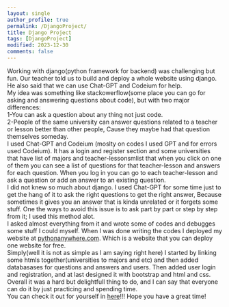 ```yaml
---
layout: single
author_profile: true
permalink: /DjangoProject/
title: Django Project
tags: [DjangoProject]
modified: 2023-12-30
comments: false
---
```


<html>
<body>
Working with django(python framework for backend) was challenging but fun. Our teacher told us to build and deploy a whole website
using django. He also said that we can use Chat-GPT and Codeium for help.
<br>
My idea was something like stackowerflow(some place you can go for asking and answering questions about code), but with two major differences:
<br>
1-You can ask a question about any thing not just code.
<br>
2-People of the same university can answer questions related to a teacher or lesson better than other people, Cause they maybe had that question themselves someday.
<br>
I used Chat-GPT and Codeium (moslty on codes I used GPT and for errors used Codeium). It has a login and register section and some universities that have list of majors and teacher-lessonsmlist that when you click on one of them you can see a list of questions for that teacher-lesson and answers for each question. When you log in you can go to each teacher-lesson and ask a question or add an answer to an existing question.
<br>
I did not knew so much about django. I used Chat-GPT for some time just to get the hang of it to ask the right questions to get the right answer, Because sometimes it gives you an answer that is kinda unrelated or it forgets some stuff. One the ways to avoid this issue is to ask part by part or step by step from it; I used this method alot.
<br>
I asked almost everything from it and wrote some of codes and debugges some stuff I could myself. When I was done writing the codes I deployed my website at <a href="https://pythonanywhere.com/">pythonanywhere.com</a>. Which is a website that you can deploy one website for free.
<br>
Simply(well it is not as simple as I am saying right here) I started by linking some htmls together(universities to majors and etc) and then added databasases for questions and answers and users. Then added user login and registration, and at last designed it with bootstrap and html and css.
<br>
Overall it was a hard but delightfull thing to do, and I can say that everyone can do it by just practicing and spending time.
<br>
You can check it out for yourself in <a href="https://mahch40.pythonanywhere.com/">here</a>!!!
Hope you have a great time!







</body>
</html>
